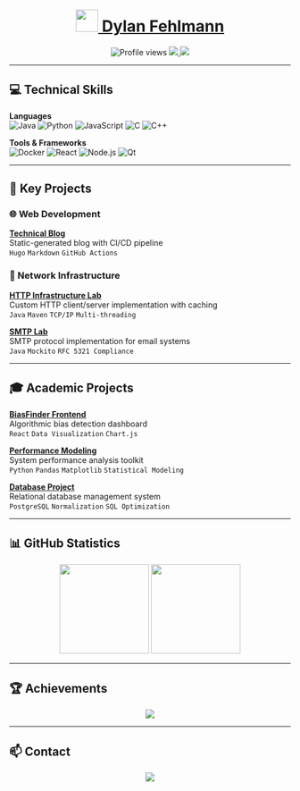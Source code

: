 <!-- Header -->
<div align="center">
  <h1>
    <a href="https://www.fehlmann.dev">
      <img src="https://em-content.zobj.net/source/microsoft-teams/363/rocket_1f680.png" width="40"/>
      Dylan Fehlmann
    </a>
  </h1>
</div>

<div align="center">
  <img src="https://komarev.com/ghpvc/?username=FehlmannDy&label=PROFILE+VIEWS&style=flat-square&color=blueviolet" alt="Profile views"/>
  <a href="https://www.linkedin.com/in/dylan-fehlmann">
    <img src="https://img.shields.io/badge/-LinkedIn-0077B5?style=flat-square&logo=linkedin"/>
  </a>
  <a href="mailto:dylan@fehlmann.dev">
    <img src="https://img.shields.io/badge/-Gmail-EA4335?style=flat-square&logo=gmail"/>
  </a>
</div>

---

## 💻 Technical Skills

**Languages**  
![Java](https://img.shields.io/badge/Java-ED8B00?logo=openjdk&logoColor=white)
![Python](https://img.shields.io/badge/Python-3776AB?logo=python&logoColor=white)
![JavaScript](https://img.shields.io/badge/JavaScript-F7DF1E?logo=javascript&logoColor=black)
![C](https://img.shields.io/badge/C-A8B9CC?logo=c&logoColor=black)
![C++](https://img.shields.io/badge/C%2B%2B-00599C?logo=c%2B%2B&logoColor=white)

**Tools & Frameworks**  
![Docker](https://img.shields.io/badge/Docker-2496ED?logo=docker&logoColor=white)
![React](https://img.shields.io/badge/React-20232A?logo=react&logoColor=61DAFB)
![Node.js](https://img.shields.io/badge/Node.js-339933?logo=nodedotjs&logoColor=white)
![Qt](https://img.shields.io/badge/Qt-41CD52?logo=qt)

---

## 🚀 Key Projects

### 🌐 Web Development

**[Technical Blog](https://github.com/FehlmannDy/myblog)**  
Static-generated blog with CI/CD pipeline  
`Hugo` `Markdown` `GitHub Actions`

### 🔌 Network Infrastructure
**[HTTP Infrastructure Lab](https://github.com/FehlmannDy/dai-lab-http-infrastructure)**  
Custom HTTP client/server implementation with caching  
`Java` `Maven` `TCP/IP` `Multi-threading`

**[SMTP Lab](https://github.com/FehlmannDy/dai-lab-smtp)**  
SMTP protocol implementation for email systems  
`Java` `Mockito` `RFC 5321 Compliance`

---

## 🎓 Academic Projects

**[BiasFinder Frontend](https://github.com/hliosone/biasfinder-frontend)**  
Algorithmic bias detection dashboard  
`React` `Data Visualization` `Chart.js`

**[Performance Modeling](https://github.com/hliosone/performance-modeling-data-analysis)**  
System performance analysis toolkit  
`Python` `Pandas` `Matplotlib` `Statistical Modeling`

**[Database Project](https://github.com/HEIGVD-202409-BDR-C/project-fehlmann_halimi_stelcher)**  
Relational database management system  
`PostgreSQL` `Normalization` `SQL Optimization`

---

## 📊 GitHub Statistics

<div align="center">
  <img height="160" src="https://github-readme-stats.vercel.app/api?username=FehlmannDy&show_icons=true&theme=radical"/>
  <img height="160" src="https://github-readme-stats.vercel.app/api/top-langs/?username=FehlmannDy&layout=compact&theme=radical"/>
</div>

---

## 🏆 Achievements

<div align="center">
  <img src="https://github-profile-trophy.vercel.app/?username=FehlmannDy&theme=onedark&margin-w=15&column=7"/>
</div>

---

## 📫 Contact

<div align="center">
  <a href="https://www.fehlmann.dev">
    <img src="https://img.shields.io/badge/-Portfolio-4B0082?style=for-the-badge"/>
  </a>
</div>
